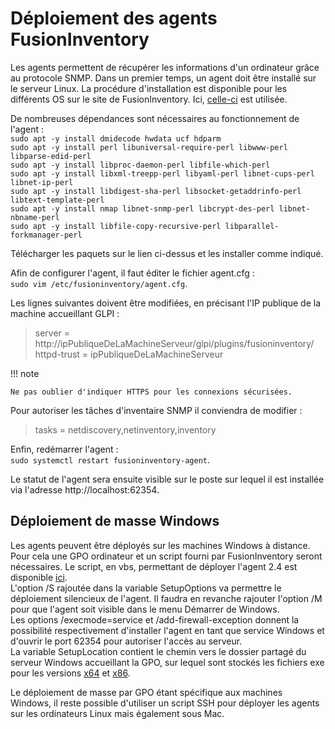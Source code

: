 # Déploiement des agents FusionInventory

Les agents permettent de récupérer les informations d'un ordinateur grâce au protocole SNMP. Dans un premier temps, un agent doit être installé sur le serveur Linux. La procédure d'installation est disponible pour les différents OS sur le site de FusionInventory. Ici, [celle-ci](http://fusioninventory.org/documentation/agent/installation/linux/deb.html) est utilisée.

De nombreuses dépendances sont nécessaires au fonctionnement de l'agent :  
`sudo apt -y install dmidecode hwdata ucf hdparm`  
`sudo apt -y install perl libuniversal-require-perl libwww-perl libparse-edid-perl`  
`sudo apt -y install libproc-daemon-perl libfile-which-perl`  
`sudo apt -y install libxml-treepp-perl libyaml-perl libnet-cups-perl libnet-ip-perl`  
`sudo apt -y install libdigest-sha-perl libsocket-getaddrinfo-perl libtext-template-perl`  
`sudo apt -y install nmap libnet-snmp-perl libcrypt-des-perl libnet-nbname-perl`  
`sudo apt -y install libfile-copy-recursive-perl libparallel-forkmanager-perl`

Télécharger les paquets sur le lien ci-dessus et les installer comme indiqué.

Afin de configurer l'agent, il faut éditer le fichier agent.cfg :  
`sudo vim /etc/fusioninventory/agent.cfg`.

Les lignes suivantes doivent être modifiées, en précisant l'IP publique de la machine accueillant GLPI :  
> server = http://ipPubliqueDeLaMachineServeur/glpi/plugins/fusioninventory/  
> httpd-trust = ipPubliqueDeLaMachineServeur

!!! note

	Ne pas oublier d'indiquer HTTPS pour les connexions sécurisées.

Pour autoriser les tâches d'inventaire SNMP il conviendra de modifier :  
> tasks = netdiscovery,netinventory,inventory

Enfin, redémarrer l'agent :  
`sudo systemctl restart fusioninventory-agent`.

Le statut de l'agent sera ensuite visible sur le poste sur lequel il est installée via l'adresse http://localhost:62354.

## Déploiement de masse Windows

Les agents peuvent être déployés sur les machines Windows à distance. Pour cela une GPO ordinateur et un script fourni par FusionInventory seront nécessaires. Le script, en vbs, permettant de déployer l'agent 2.4 est disponible [ici](/deploiementWindows/fusioninventory-agent-deployment.vbs).  
L'option /S rajoutée dans la variable SetupOptions va permettre le déploiement silencieux de l'agent. Il faudra en revanche rajouter l'option /M pour que l'agent soit visible dans le menu Démarrer de Windows.  
Les options /execmode=service et /add-firewall-exception donnent la possibilité respectivement d'installer l'agent en tant que service Windows et d'ouvrir le port 62354 pour autoriser l'accès au serveur.  
La variable SetupLocation contient le chemin vers le dossier partagé du serveur Windows accueillant la GPO, sur lequel sont stockés les fichiers exe pour les versions [x64](/deploiementWindows/fusioninventory-agent_windows-x64_2.4.exe) et [x86](/deploiementWindows/fusioninventory-agent_windows-x86_2.4.exe).

Le déploiement de masse par GPO étant spécifique aux machines Windows, il reste  possible d'utiliser un script SSH pour déployer les agents sur les ordinateurs Linux mais également sous Mac.
